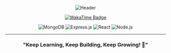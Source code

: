 <div align="center">
  
  <!-- Profile Header -->
  ![Header](https://capsule-render.vercel.app/api?type=waving&color=0:00C9FF,100:92FE9D&height=200&section=header&text=Welcome!🚀&fontSize=45&fontColor=FFFFFF&animation=fadeIn)

  <!-- WakaTime & Visitor Counter -->
  <p align="center">
    <a href="https://wakatime.com/@f141defe-4ab4-412a-9268-a99cc646a38f">
      <img src="https://wakatime.com/badge/user/f141defe-4ab4-412a-9268-a99cc646a38f.svg" alt="WakaTime Badge">
    </a>
  </p>

  <!-- Tech Stack -->
  ![MongoDB](https://img.shields.io/badge/MongoDB-4EA94B?style=flat&logo=mongodb&logoColor=white)
  ![Express.js](https://img.shields.io/badge/Express.js-000000?style=flat&logo=express&logoColor=white)
  ![React](https://img.shields.io/badge/React-61DAFB?style=flat&logo=react&logoColor=black)
  ![Node.js](https://img.shields.io/badge/Node.js-339933?style=flat&logo=node.js&logoColor=white)

</div>

---

<div align="center">
  
  ### "Keep Learning, Keep Building, Keep Growing! 🚀"
  
</div>
